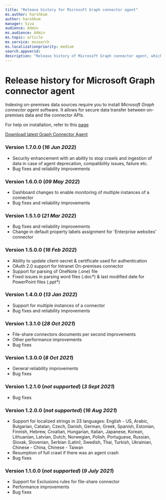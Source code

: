 ```yaml
--- 
title: "Release history for Microsoft Graph connector agent" 
ms.author: harshkum 
author: harshkum
manager: Siva
audience: Admin
ms.audience: Admin 
ms.topic: article 
ms.service: mssearch 
ms.localizationpriority: medium 
search.appverid: 
description: "Release history of Microsoft Graph connector agent, which is used to index the on-premises data sources using Microsoft built connectors" 
--- 
```


# Release history for Microsoft Graph connector agent

Indexing on-premises data sources require you to install *Microsoft Graph connector agent* software. It allows for secure data transfer between on-premises data and the connector APIs.

For help on installation, refer to this [page](graph-connector-agent.md#installation)

[Download latest Graph Connector Agent](https://aka.ms/gcadownload)

### Version 1.7.0.0 (*16 Jun 2022*)
* Security enhancement with an ability to stop crawls and ingestion of data in case of agent deprecation, compatibility issues, failure etc.
* Bug fixes and reliability improvements

### Version 1.6.0.0 (*09 May 2022*)
* Dashboard changes to enable monitoring of multiple instances of a connector
* Bug fixes and reliability improvements

### Version 1.5.1.0 (*21 Mar 2022*)
* Bug fixes and reliability improvements
* Change in default property labels assignment for 'Enterprise websites' connector

### Version 1.5.0.0 (*16 Feb 2022*)
* Ability to update client-secret & certificate used for authentication 
* OAuth 2.0 support for Intranet On-premises connector 
* Support for parsing of OneNote (.one) file 
* Fixed issues in parsing word files (.doc*) & last modified date for PowerPoint files (.ppt*) 

### Version 1.4.0.0 (*13 Jan 2022*)
* Support for multiple instances of a connector
* Bug fixes and reliability improvements

### Version 1.3.1.0 (*28 Oct 2021*)
* File-share connectors documents per second improvements
* Other performance improvements
* Bug fixes

### Version 1.3.0.0 (*8 Oct 2021*)
* General reliability improvements
* Bug fixes

### Version 1.2.1.0 (*not supported*) (*3 Sept 2021*)
* Bug fixes

### Version 1.2.0.0 (*not supported*) (*16 Aug 2021*)
* Support for localized strings in 33 languages: English - US, Arabic, Bulgarian, Catalan, Czech, Danish, German, Greek, Spanish, Estonian, Finnish, Hebrew, Croatian, Hungarian, Italian, Japanese, Korean, Lithuanian, Latvian, Dutch, Norwegian, Polish, Portuguese, Russian, Slovak, Slovenian, Serbian (Latin), Swedish, Thai, Turkish, Ukrainian, Chinese - China, Chinese - Taiwan
* Resumption of full crawl if there was an agent crash
* Bug fixes

### Version 1.1.0.0 (*not supported*) (*9 July 2021*)
* Support for Exclusions rules for file-share connector
* Performance improvements
* Bug fixes
